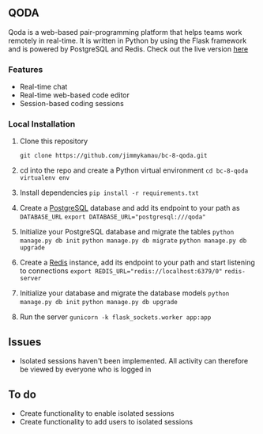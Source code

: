 ## QODA

Qoda is a web-based pair-programming platform that helps teams work remotely in real-time. It is written in Python by using the Flask framework and is powered by PostgreSQL and Redis. Check out the live version [here](http://qoda.apps.winguh.com) 


### Features

* Real-time chat
* Real-time web-based code editor
* Session-based coding sessions


### Local Installation

1. Clone this repository

	`git clone https://github.com/jimmykamau/bc-8-qoda.git`

2. cd into the repo and create a Python virtual environment
	`cd bc-8-qoda`
	`virtualenv env`

2. Install dependencies
	`pip install -r requirements.txt`

3. Create a [PostgreSQL](https://www.postgresql.org/) database and add its endpoint to your path as `DATABASE_URL`
	`export DATABASE_URL="postgresql:///qoda"`

4. Initialize your PostgreSQL database and migrate the tables
	`python manage.py db init`
	`python manage.py db migrate`
	`python manage.py db upgrade`

5. Create a [Redis](http://redis.io/) instance, add its endpoint to your path and start listening to connections
	`export REDIS_URL="redis://localhost:6379/0"`
	`redis-server`

6. Initialize your database and migrate the database models
	`python manage.py db init`
	`python manage.py db upgrade`

7. Run the server
	`gunicorn -k flask_sockets.worker app:app`


## Issues

* Isolated sessions haven't been implemented. All activity can therefore be viewed by everyone who is logged in


## To do

* Create functionality to enable isolated sessions
* Create functionality to add users to isolated sessions 
